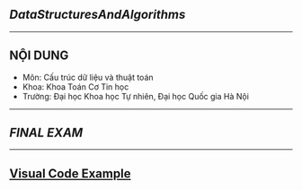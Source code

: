 ## _DataStructuresAndAlgorithms_
___

## NỘI DUNG
* Môn: Cấu trúc dữ liệu và thuật toán
* Khoa: Khoa Toán Cơ Tin học
* Trường: Đại học Khoa học Tự nhiên, Đại học Quốc gia Hà Nội
___
## _FINAL EXAM_
___
## [Visual Code Example](https://github.com/hausura/DataStructuresAndAlgorithms/tree/main/Final_Exam/visual) 
